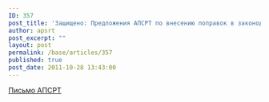 ```yaml
---
ID: 357
post_title: 'Защищено: Предложения АПСРТ по внесению поправок в законодательные акты'
author: apsrt
post_excerpt: ""
layout: post
permalink: /base/articles/357
published: true
post_date: 2011-10-28 13:43:00
---
```

<a href="http://www.apsrt.ru/docs/2-03-271.doc">Письмо АПСРТ</a>
